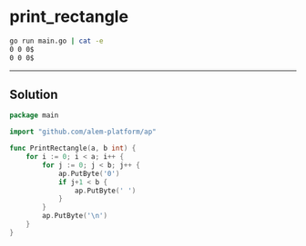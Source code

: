 # print_rectangle

```sh
go run main.go | cat -e
0 0 0$
0 0 0$
```

---

## Solution

```go
package main

import "github.com/alem-platform/ap"

func PrintRectangle(a, b int) {
	for i := 0; i < a; i++ {
		for j := 0; j < b; j++ {
			ap.PutByte('0')
			if j+1 < b {
				ap.PutByte(' ')
			}
		}
		ap.PutByte('\n')
	}
}
```
